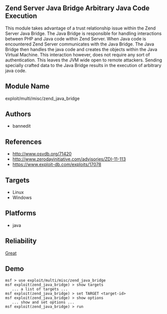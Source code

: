 ## Zend Server Java Bridge Arbitrary Java Code Execution

This module takes advantage of a trust relationship issue 
within the Zend Server Java Bridge. The Java Bridge is 
responsible for handling interactions between PHP and Java 
code within Zend Server. When Java code is encountered Zend 
Server communicates with the Java Bridge. The Java Bridge 
then handles the java code and creates the objects within 
the Java Virtual Machine. This interaction however, does not 
require any sort of authentication. This leaves the JVM wide 
open to remote attackers. Sending specially crafted data to 
the Java Bridge results in the execution of arbitrary java 
code.


## Module Name
exploit/multi/misc/zend_java_bridge

## Authors
* bannedit


## References
* http://www.osvdb.org/71420
* http://www.zerodayinitiative.com/advisories/ZDI-11-113
* https://www.exploit-db.com/exploits/17078



## Targets
* Linux
* Windows


## Platforms
* java

## Reliability
[Great](https://github.com/rapid7/metasploit-framework/wiki/Exploit-Ranking)

## Demo

```
msf > use exploit/multi/misc/zend_java_bridge
msf exploit(zend_java_bridge) > show targets
   ... a list of targets ...
msf exploit(zend_java_bridge) > set TARGET <target-id>
msf exploit(zend_java_bridge) > show options
   ... show and set options ...
msf exploit(zend_java_bridge) > run
```
    
    